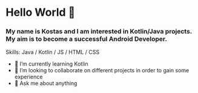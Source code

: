 # Hello World 👋
### My name is Kostas and I am interested in Kotlin/Java projects. My aim is to become a successful Android Developer.

Skills: Java / Kotlin / JS / HTML / CSS

- 🌱 I’m currently learning Kotlin 
- 👯 I’m looking to collaborate on different projects in order to gain some experience 
- 💬 Ask me about anything 
